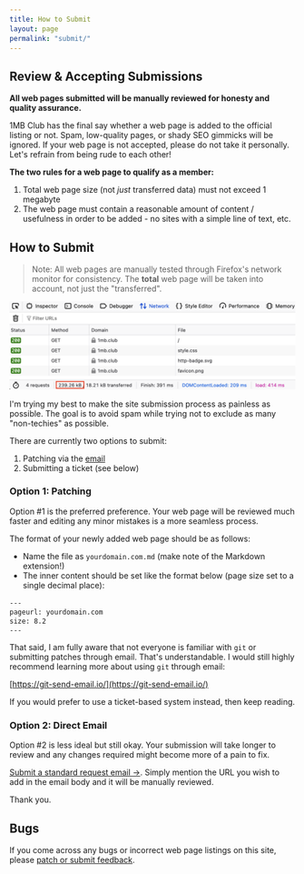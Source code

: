 ```yaml
---
title: How to Submit
layout: page
permalink: "submit/"
---
```


## Review & Accepting Submissions

**All web pages submitted will be manually reviewed for honesty and quality assurance.**

1MB Club has the final say whether a web page is added to the official listing or not. Spam, low-quality pages, or shady SEO gimmicks will be ignored. If your web page is not accepted, please do not take it personally. Let's refrain from being rude to each other!

**The two rules for a web page to qualify as a member:**

<ol>
    <li>Total web page size (not <i>just</i> transferred data) must not exceed 1 megabyte</li>
    <li>The web page must contain a reasonable amount of content / usefulness in order to be added - no sites with a simple line of text, etc.</li>
</ol>

## How to Submit

> Note: All web pages are manually tested through Firefox's network monitor for consistency. The **total** web page will be taken into account, not just the "transferred".

![Firefox network tab showing the full web page size of 1MB Club](/public/images/submit-screenshot.png)

I'm trying my best to make the site submission process as painless as possible. The goal is to avoid spam while trying not to exclude as many "non-techies" as possible.

There are currently two options to submit:

1. Patching via the [email](mailto:1mb-club@patches.btxx.org)
2. Submitting a ticket (see below)

### Option 1: Patching

Option #1 is the preferred preference. Your web page will be reviewed much faster and editing any minor mistakes is a more seamless process.

The format of your newly added web page should be as follows:

- Name the file as `yourdomain.com.md` (make note of the Markdown extension!)
- The inner content should be set like the format below (page size set to a single decimal place):

```
---
pageurl: yourdomain.com
size: 8.2
---
```

That said, I am fully aware that not everyone is familiar with `git` or submitting patches through email. That's understandable. I would still highly recommend learning more about using `git` through email:

[https://git-send-email.io/](https://git-send-email.io/)

If you would prefer to use a ticket-based system instead, then keep reading.

### Option 2: Direct Email

Option #2 is less ideal but still okay. Your submission will take longer to review and any changes required might become more of a pain to fix.

[Submit a standard request email &rarr;](mailto:1mb-club@patches.btxx.org). Simply mention the URL you wish to add in the email body and it will be manually reviewed.

Thank you.

## Bugs

If you come across any bugs or incorrect web page listings on this site, please [patch or submit feedback](mailto:1mb-club@patches.btxx.org).

